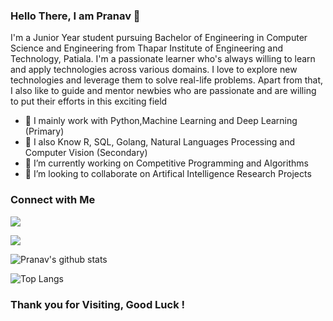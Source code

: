 
### Hello There, I am Pranav 👋

I'm a Junior Year student pursuing Bachelor of Engineering in Computer Science and Engineering from Thapar Institute of Engineering and Technology, Patiala. I'm a passionate learner who's always willing to learn and apply technologies across various domains. I love to explore new technologies and leverage them to solve real-life problems. Apart from that, I also like to guide and mentor newbies who are passionate and are willing to put their efforts in this exciting field

- 🔭 I mainly work with Python,Machine Learning and Deep Learning (Primary)
- 🔭 I also Know R, SQL, Golang, Natural Languages Processing and Computer Vision (Secondary)
- 🌱 I’m currently working on Competitive Programming and Algorithms
- 🤝 I’m looking to collaborate on Artifical Intelligence Research Projects

### Connect with Me

[<img src="https://img.shields.io/badge/linkedin-%230077B5.svg?&style=for-the-badge&logo=linkedin&logoColor=white" />](https://www.linkedin.com/in/pranavanand24/)

[<img src="https://img.shields.io/badge/Kaggle-%2320BEFF.svg?&style=for-the-badge&logo=Kaggle&logoColor=white" />](https://www.kaggle.com/pranavanand24)

![Pranav's github stats](https://github-readme-stats.vercel.app/api?username=pranavanand24&show_icons=true&theme=dark)

![Top Langs](https://github-readme-stats.vercel.app/api/top-langs/?username=pranavanand24&theme=cobalt&layout=compact)

### Thank you for Visiting, Good Luck !
